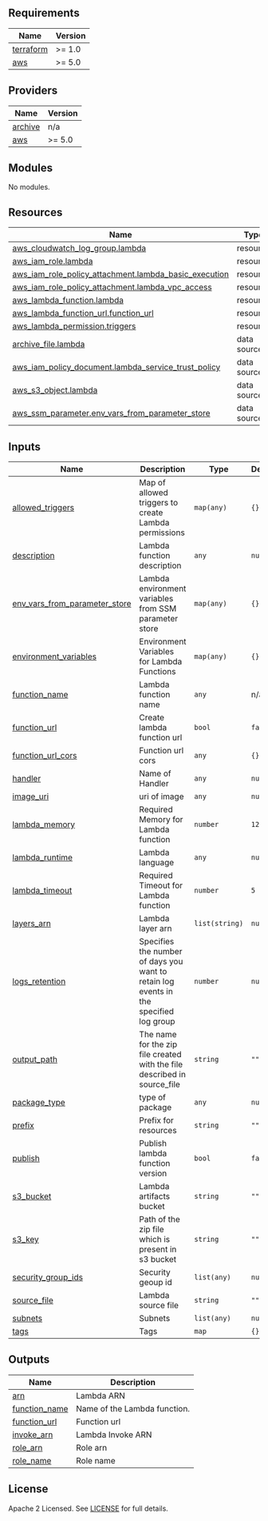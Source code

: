 ## Requirements

| Name | Version |
|------|---------|
| <a name="requirement_terraform"></a> [terraform](#requirement\_terraform) | >= 1.0 |
| <a name="requirement_aws"></a> [aws](#requirement\_aws) | >= 5.0 |

## Providers

| Name | Version |
|------|---------|
| <a name="provider_archive"></a> [archive](#provider\_archive) | n/a |
| <a name="provider_aws"></a> [aws](#provider\_aws) | >= 5.0 |

## Modules

No modules.

## Resources

| Name | Type |
|------|------|
| [aws_cloudwatch_log_group.lambda](https://registry.terraform.io/providers/hashicorp/aws/latest/docs/resources/cloudwatch_log_group) | resource |
| [aws_iam_role.lambda](https://registry.terraform.io/providers/hashicorp/aws/latest/docs/resources/iam_role) | resource |
| [aws_iam_role_policy_attachment.lambda_basic_execution](https://registry.terraform.io/providers/hashicorp/aws/latest/docs/resources/iam_role_policy_attachment) | resource |
| [aws_iam_role_policy_attachment.lambda_vpc_access](https://registry.terraform.io/providers/hashicorp/aws/latest/docs/resources/iam_role_policy_attachment) | resource |
| [aws_lambda_function.lambda](https://registry.terraform.io/providers/hashicorp/aws/latest/docs/resources/lambda_function) | resource |
| [aws_lambda_function_url.function_url](https://registry.terraform.io/providers/hashicorp/aws/latest/docs/resources/lambda_function_url) | resource |
| [aws_lambda_permission.triggers](https://registry.terraform.io/providers/hashicorp/aws/latest/docs/resources/lambda_permission) | resource |
| [archive_file.lambda](https://registry.terraform.io/providers/hashicorp/archive/latest/docs/data-sources/file) | data source |
| [aws_iam_policy_document.lambda_service_trust_policy](https://registry.terraform.io/providers/hashicorp/aws/latest/docs/data-sources/iam_policy_document) | data source |
| [aws_s3_object.lambda](https://registry.terraform.io/providers/hashicorp/aws/latest/docs/data-sources/s3_object) | data source |
| [aws_ssm_parameter.env_vars_from_parameter_store](https://registry.terraform.io/providers/hashicorp/aws/latest/docs/data-sources/ssm_parameter) | data source |

## Inputs

| Name | Description | Type | Default | Required |
|------|-------------|------|---------|:--------:|
| <a name="input_allowed_triggers"></a> [allowed\_triggers](#input\_allowed\_triggers) | Map of allowed triggers to create Lambda permissions | `map(any)` | `{}` | no |
| <a name="input_description"></a> [description](#input\_description) | Lambda function description | `any` | `null` | no |
| <a name="input_env_vars_from_parameter_store"></a> [env\_vars\_from\_parameter\_store](#input\_env\_vars\_from\_parameter\_store) | Lambda environment variables from SSM parameter store | `map(any)` | `{}` | no |
| <a name="input_environment_variables"></a> [environment\_variables](#input\_environment\_variables) | Environment Variables for Lambda Functions | `map(any)` | `{}` | no |
| <a name="input_function_name"></a> [function\_name](#input\_function\_name) | Lambda function name | `any` | n/a | yes |
| <a name="input_function_url"></a> [function\_url](#input\_function\_url) | Create lambda function url | `bool` | `false` | no |
| <a name="input_function_url_cors"></a> [function\_url\_cors](#input\_function\_url\_cors) | Function url cors | `any` | `{}` | no |
| <a name="input_handler"></a> [handler](#input\_handler) | Name of Handler | `any` | `null` | no |
| <a name="input_image_uri"></a> [image\_uri](#input\_image\_uri) | uri of image | `any` | `null` | no |
| <a name="input_lambda_memory"></a> [lambda\_memory](#input\_lambda\_memory) | Required Memory for Lambda function | `number` | `128` | no |
| <a name="input_lambda_runtime"></a> [lambda\_runtime](#input\_lambda\_runtime) | Lambda language | `any` | `null` | no |
| <a name="input_lambda_timeout"></a> [lambda\_timeout](#input\_lambda\_timeout) | Required Timeout for Lambda function | `number` | `5` | no |
| <a name="input_layers_arn"></a> [layers\_arn](#input\_layers\_arn) | Lambda layer arn | `list(string)` | `null` | no |
| <a name="input_logs_retention"></a> [logs\_retention](#input\_logs\_retention) | Specifies the number of days you want to retain log events in the specified log group | `number` | `null` | no |
| <a name="input_output_path"></a> [output\_path](#input\_output\_path) | The name for the zip file created with the file described in source\_file | `string` | `""` | no |
| <a name="input_package_type"></a> [package\_type](#input\_package\_type) | type of package | `any` | `null` | no |
| <a name="input_prefix"></a> [prefix](#input\_prefix) | Prefix for resources | `string` | `""` | no |
| <a name="input_publish"></a> [publish](#input\_publish) | Publish lambda function version | `bool` | `false` | no |
| <a name="input_s3_bucket"></a> [s3\_bucket](#input\_s3\_bucket) | Lambda artifacts bucket | `string` | `""` | no |
| <a name="input_s3_key"></a> [s3\_key](#input\_s3\_key) | Path of the zip file which is present in s3 bucket | `string` | `""` | no |
| <a name="input_security_group_ids"></a> [security\_group\_ids](#input\_security\_group\_ids) | Security geoup id | `list(any)` | `null` | no |
| <a name="input_source_file"></a> [source\_file](#input\_source\_file) | Lambda source file | `string` | `""` | no |
| <a name="input_subnets"></a> [subnets](#input\_subnets) | Subnets | `list(any)` | `null` | no |
| <a name="input_tags"></a> [tags](#input\_tags) | Tags | `map` | `{}` | no |

## Outputs

| Name | Description |
|------|-------------|
| <a name="output_arn"></a> [arn](#output\_arn) | Lambda ARN |
| <a name="output_function_name"></a> [function\_name](#output\_function\_name) | Name of the Lambda function. |
| <a name="output_function_url"></a> [function\_url](#output\_function\_url) | Function url |
| <a name="output_invoke_arn"></a> [invoke\_arn](#output\_invoke\_arn) | Lambda Invoke ARN |
| <a name="output_role_arn"></a> [role\_arn](#output\_role\_arn) | Role arn |
| <a name="output_role_name"></a> [role\_name](#output\_role\_name) | Role name |


## License

Apache 2 Licensed. See [LICENSE](https://github.com/TechHoldingLLC/terraform-aws-lambda-function/blob/main/LICENSE) for full details.